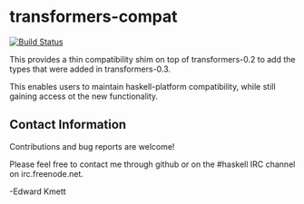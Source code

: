 transformers-compat
===================

[![Build Status](https://secure.travis-ci.org/ekmett/transformers-compat.png?branch=master)](http://travis-ci.org/ekmett/transformers-compat)

This provides a thin compatibility shim on top of transformers-0.2 to add the types that were added in transformers-0.3.

This enables users to maintain haskell-platform compatibility, while still gaining access ot the new functionality.

Contact Information
-------------------

Contributions and bug reports are welcome!

Please feel free to contact me through github or on the #haskell IRC channel on irc.freenode.net.

-Edward Kmett
